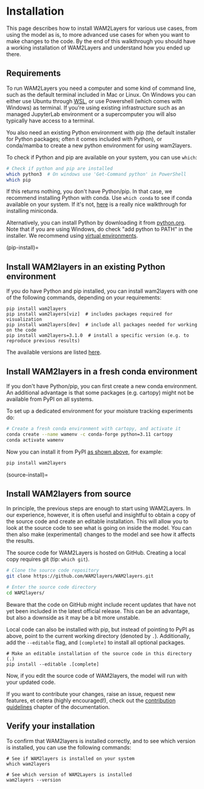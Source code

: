 # Installation

This page describes how to install WAM2Layers for various use cases, from using
the model as is, to more advanced use cases for when you want to make changes to
the code. By the end of this walkthrough you should have a working installation
of WAM2Layers and understand how you ended up there.

## Requirements

To run WAM2Layers you need a computer and some kind of command line, such as the
default terminal included in Mac or Linux. On Windows you can either use Ubuntu
through [WSL](https://learn.microsoft.com/en-us/windows/wsl/install),
or use Powershell (which comes with Windows) as terminal.
If you're using existing infrastructure such as an managed JupyterLab environment
or a supercomputer you will also typically have access to a terminal.

You also need an existing Python environment with pip (the default installer for
Python packages; often it comes included with Python), or conda/mamba to create
a new python environment for using wam2layers.

To check if Python and pip are available on your system, you can
use `which`:

```sh
# Check if python and pip are installed
which python3  # On windows use 'Get-Command python' in PowerShell
which pip
```

If this returns nothing, you don't have Python/pip. In that case, we recommend
installing Python with conda. Use `which conda` to see if conda available on
your system. If it's not,
[here](https://docs.anaconda.com/free/miniconda/index.html) is a really nice
walkthrough for installing miniconda.

Alternatively, you can install Python by downloading it from [python.org](https://www.python.org).
Note that if you are using Windows, do check "add python to PATH" in the installer.
We recommend using [virtual environments](https://docs.python.org/3/library/venv.html).

(pip-install)=
## Install WAM2layers in an existing Python environment

If you do have Python and pip installed, you can install wam2layers with one of the
following commands, depending on your requirements:

```
pip install wam2layers
pip install wam2layers[viz]  # includes packages required for visualization
pip install wam2layers[dev]  # include all packages needed for working on the code
pip install wam2layers=3.1.0  # install a specific version (e.g. to reproduce previous results)
```

The available versions are listed
[here](https://pypi.org/project/wam2layers/#history).

## Install WAM2layers in a fresh conda environment

If you don't have Python/pip, you can first create a new conda environment. An
additional advantage is that some packages (e.g. cartopy) might not be available
from PyPI on all systems.

To set up a dedicated environment for your moisture tracking experiments do:

```sh
# Create a fresh conda environment with cartopy, and activate it
conda create --name wamenv -c conda-forge python=3.11 cartopy
conda activate wamenv
```

Now you can install it from PyPI [as shown above](pip-install), for example:
```sh
pip install wam2layers
```

(source-install)=
## Install WAM2layers from source
In principle, the previous steps are enough to start using WAM2Layers. In our
experience, however, it is often useful and insightful to obtain a copy of the
source code and create an editable installation. This will allow you to look at
the source code to see what is going on inside the model. You can then also make
(experimental) changes to the model and see how it affects the results.

The source code for WAM2Layers is hosted on GitHub. Creating a local copy
requires git (tip: `which git`).

```sh
# Clone the source code repository
git clone https://github.com/WAM2layers/WAM2layers.git

# Enter the source code directory
cd WAM2layers/
```

Beware that the code on GitHub might include recent updates that have
not yet been included in the latest official release. This can be an advantage,
but also a downside as it may be a bit more unstable.

Local code can also be installed with pip, but instead of pointing to PyPI as
above, point to the current working directory (denoted by `.`). Additionally,
add the `--editable` flag, and `[complete]` to install all optional packages.

```
# Make an editable installation of the source code in this directory (.)
pip install --editable .[complete]
```

Now, if you edit the source code of WAM2layers, the model will run with your
updated code.

If you want to contribute your changes, raise an issue, request new features, et
cetera (highly encouraged!), check out the [contribution guidelines](../develop)
chapter of the documentation.

## Verify your installation

To confirm that WAM2layers is installed correctly, and to see which version is
installed, you can use the following commands:

```
# See if WAM2layers is installed on your system
which wam2layers

# See which version of WAM2Layers is installed
wam2layers --version
```
